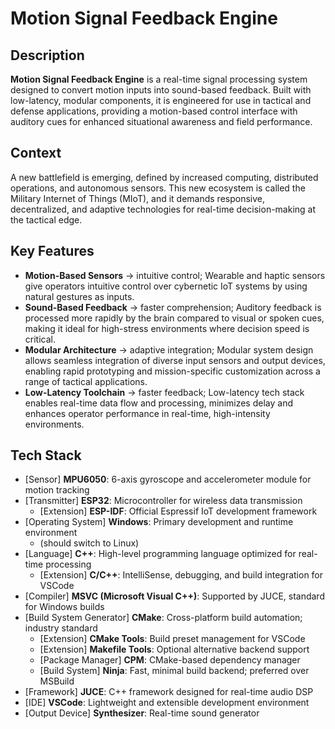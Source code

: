 # Motion Signal Feedback Engine

## Description

**Motion Signal Feedback Engine** is a real-time signal processing system designed to convert motion inputs into sound-based feedback. Built with low-latency, modular components, it is engineered for use in tactical and defense applications, providing a motion-based control interface with auditory cues for enhanced situational awareness and field performance.

## Context

A new battlefield is emerging, defined by increased computing, distributed operations, and autonomous sensors. This new ecosystem is called the Military Internet of Things (MIoT), and it demands responsive, decentralized, and adaptive technologies for real-time decision-making at the tactical edge.

## Key Features

- **Motion-Based Sensors** → intuitive control; Wearable and haptic sensors give operators intuitive control over cybernetic IoT systems by using natural gestures as inputs.
- **Sound-Based Feedback** → faster comprehension; Auditory feedback is processed more rapidly by the brain compared to visual or spoken cues, making it ideal for high-stress environments where decision speed is critical.
- **Modular Architecture** → adaptive integration; Modular system design allows seamless integration of diverse input sensors and output devices, enabling rapid prototyping and mission-specific customization across a range of tactical applications.
- **Low-Latency Toolchain** → faster feedback; Low-latency tech stack enables real-time data flow and processing, minimizes delay and enhances operator performance in real-time, high-intensity environments.

## Tech Stack

- [Sensor] **MPU6050**: 6-axis gyroscope and accelerometer module for motion tracking
- [Transmitter] **ESP32**: Microcontroller for wireless data transmission
  - [Extension] **ESP-IDF**: Official Espressif IoT development framework
- [Operating System] **Windows**: Primary development and runtime environment
  - (should switch to Linux)
- [Language] **C++**: High-level programming language optimized for real-time processing
  - [Extension] **C/C++**: IntelliSense, debugging, and build integration for VSCode
- [Compiler] **MSVC (Microsoft Visual C++)**: Supported by JUCE, standard for Windows builds
- [Build System Generator] **CMake**: Cross-platform build automation; industry standard
  - [Extension] **CMake Tools**: Build preset management for VSCode
  - [Extension] **Makefile Tools**: Optional alternative backend support
  - [Package Manager] **CPM**: CMake-based dependency manager
  - [Build System] **Ninja**: Fast, minimal build backend; preferred over MSBuild
- [Framework] **JUCE**: C++ framework designed for real-time audio DSP
- [IDE] **VSCode**: Lightweight and extensible development environment
- [Output Device] **Synthesizer**: Real-time sound generator